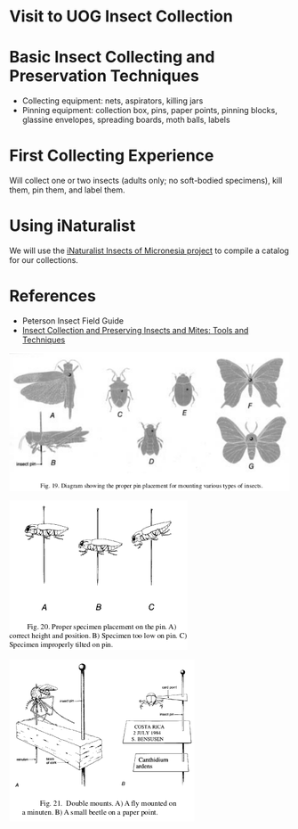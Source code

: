 <!--
.. title: Lab 21-01: Intro to insect collecting - tools of the trade
.. slug: lab-21-01
.. date: 2021-08-25 14:20:00 UTC+10:00
.. tags: lab
.. category:
.. link:
.. description:
.. type: text
-->

# Visit to UOG Insect Collection

# Basic Insect Collecting and Preservation Techniques
* Collecting equipment: nets, aspirators, killing jars
* Pinning equipment: collection box, pins, paper points, pinning blocks, glassine envelopes, spreading boards, moth balls, labels

# First Collecting Experience

Will collect one or two insects (adults only; no soft-bodied specimens), kill them, pin them, and label them.

# Using iNaturalist

We will use the [iNaturalist Insects of Micronesia project](https://www.inaturalist.org/projects/insects-of-micronesia) to compile a catalog for our collections.

# References
* Peterson Insect Field Guide
* [Insect Collection and Preserving Insects and Mites: Tools and Techniques](/pdfs/collpres.pdf)

![](/images/pinning-position.png)

![](/images/pinning-problems.png)

![](/images/pinning-double.png)
